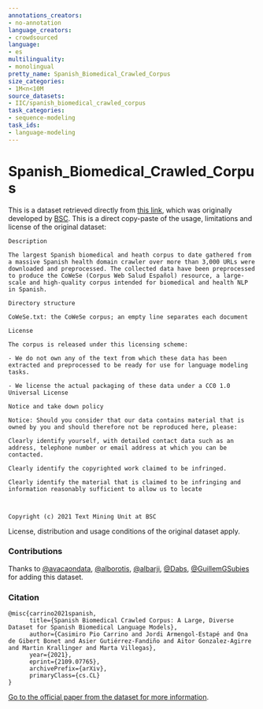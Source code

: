 ```yaml
---
annotations_creators:
- no-annotation
language_creators:
- crowdsourced
language:
- es
multilinguality:
- monolingual
pretty_name: Spanish_Biomedical_Crawled_Corpus
size_categories:
- 1M<n<10M
source_datasets:
- IIC/spanish_biomedical_crawled_corpus
task_categories:
- sequence-modeling
task_ids:
- language-modeling
---
```

# Spanish_Biomedical_Crawled_Corpus
This is a dataset retrieved directly from [this link](https://zenodo.org/record/5510033#.Ykho3-hByUk), which was originally developed by [BSC](https://temu.bsc.es/). This is a direct copy-paste of the usage, limitations and license of the original dataset:


```
Description

The largest Spanish biomedical and heath corpus to date gathered from a massive Spanish health domain crawler over more than 3,000 URLs were downloaded and preprocessed. The collected data have been preprocessed to produce the CoWeSe (Corpus Web Salud Español) resource, a large-scale and high-quality corpus intended for biomedical and health NLP in Spanish.

Directory structure

CoWeSe.txt: the CoWeSe corpus; an empty line separates each document

License

The corpus is released under this licensing scheme:

- We do not own any of the text from which these data has been extracted and preprocessed to be ready for use for language modeling tasks.

- We license the actual packaging of these data under a CC0 1.0 Universal License

Notice and take down policy

Notice: Should you consider that our data contains material that is owned by you and should therefore not be reproduced here, please:

Clearly identify yourself, with detailed contact data such as an address, telephone number or email address at which you can be contacted.

Clearly identify the copyrighted work claimed to be infringed.

Clearly identify the material that is claimed to be infringing and information reasonably sufficient to allow us to locate

 

Copyright (c) 2021 Text Mining Unit at BSC
```

License, distribution and usage conditions of the original dataset apply.


### Contributions
Thanks to [@avacaondata](https://huggingface.co/avacaondata), [@alborotis](https://huggingface.co/alborotis), [@albarji](https://huggingface.co/albarji), [@Dabs](https://huggingface.co/Dabs), [@GuillemGSubies](https://huggingface.co/GuillemGSubies) for adding this dataset.

### Citation
```
@misc{carrino2021spanish,
      title={Spanish Biomedical Crawled Corpus: A Large, Diverse Dataset for Spanish Biomedical Language Models}, 
      author={Casimiro Pio Carrino and Jordi Armengol-Estapé and Ona de Gibert Bonet and Asier Gutiérrez-Fandiño and Aitor Gonzalez-Agirre and Martin Krallinger and Marta Villegas},
      year={2021},
      eprint={2109.07765},
      archivePrefix={arXiv},
      primaryClass={cs.CL}
}
```

[Go to the official paper from the dataset for more information](https://arxiv.org/abs/2109.07765).

